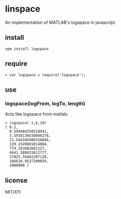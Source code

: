 # linspace

An implementation of MATLAB's logspace in javascript.

## install

    npm install logspace

## require

    > var logspace = require('logspace');

## use

### logspace(logFrom, logTo, length)

Acts like logspace from matlab:

    > logspace(-1,6,10)
    [ 0.1,
      0.599484250318941,
      3.5938136638046276,
      21.544346900318846,
      129.1549665014884,
      774.263682681127,
      4641.588833612777,
      27825.59402207126,
      166810.0537200059,
      1000000 ]

## license

MIT/X11
